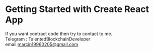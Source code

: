 # Getting Started with Create React App
If you want contract code then try to contact to me.<br/>
Telegram : TalentedBlockchainDeveloper<br/>
email:marcin19960205@gmail.com<br/>
